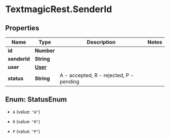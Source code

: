 # TextmagicRest.SenderId

## Properties
Name | Type | Description | Notes
------------ | ------------- | ------------- | -------------
**id** | **Number** |  | 
**senderId** | **String** |  | 
**user** | [**User**](User.md) |  | 
**status** | **String** | A - accepted, R - rejected, P - pending | 


<a name="StatusEnum"></a>
## Enum: StatusEnum


* `A` (value: `"A"`)

* `R` (value: `"R"`)

* `P` (value: `"P"`)




